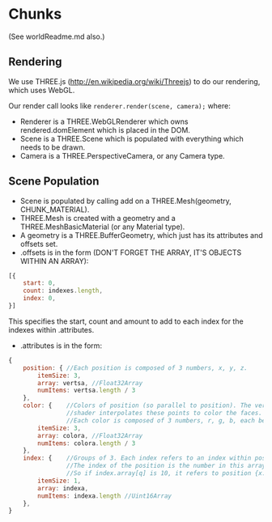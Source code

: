 Chunks
=======

(See worldReadme.md also.)

Rendering
----------------------------
We use THREE.js (http://en.wikipedia.org/wiki/Threejs) to do our rendering, which uses WebGL.

Our render call looks like `renderer.render(scene, camera);` where:

- Renderer is a THREE.WebGLRenderer which owns rendered.domElement which is placed in the DOM.
- Scene is a THREE.Scene which is populated with everything which needs to be drawn.
- Camera is a THREE.PerspectiveCamera, or any Camera type.

Scene Population
------------------
- Scene is populated by calling add on a THREE.Mesh(geometry, CHUNK_MATERIAL).
- THREE.Mesh is created with a geometry and a THREE.MeshBasicMaterial (or any Material type).
- A geometry is a THREE.BufferGeometry, which just has its attributes and offsets set.
- .offsets is in the form (DON'T FORGET THE ARRAY, IT'S OBJECTS WITHIN AN ARRAY):

```JavaScript
[{
	start: 0,
	count: indexes.length,
	index: 0,
}]
```

This specifies the start, count and amount to add to each index for the indexes within .attributes.

- .attributes is in the form:

```JavaScript
{
	position: { //Each position is composed of 3 numbers, x, y, z.
		itemSize: 3, 
		array: vertsa, //Float32Array
		numItems: vertsa.length / 3
	},
	color: {	//Colors of position (so parallel to position). The vertex 
				//shader interpolates these points to color the faces.
				//Each color is composed of 3 numbers, r, g, b, each between 0 and 1.
		itemSize: 3,
		array: colora, //Float32Array
		numItems: colora.length / 3
	},
	index: {	//Groups of 3. Each index refers to an index within position, and each group of 3 is a triangle.
				//The index of the position is the number in this array * 3, as there are 3 values per point.
				//So if index.array[q] is 10, it refers to position {x: position.array[30], y: position.array[31], z: position.array[32]}
		itemSize: 1,
		array: indexa,
		numItems: indexa.length //Uint16Array
	},
}
```